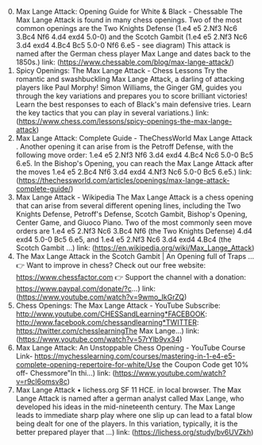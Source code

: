 ---
---
0. Max Lange Attack: Opening Guide for White & Black - Chessable
The Max Lange Attack is found in many chess openings. Two of the most common openings are the Two Knights Defense (1.e4 e5 2.Nf3 Nc6 3.Bc4 Nf6 4.d4 exd4 5.0-0) and the Scotch Gambit (1.e4 e5 2.Nf3 Nc6 3.d4 exd4 4.Bc4 Bc5 5.0-0 Nf6 6.e5 - see diagram) This attack is named after the German chess player Max Lange and dates back to the 1850s.)
link: (https://www.chessable.com/blog/max-lange-attack/)
1. Spicy Openings: The Max Lange Attack - Chess Lessons
Try the romantic and swashbuckling Max Lange Attack, a darling of attacking players like Paul Morphy! Simon Williams, the Ginger GM, guides you through the key variations and prepares you to score brilliant victories! Learn the best responses to each of Black's main defensive tries. Learn the key tactics that you can play in several variations.)
link: (https://www.chess.com/lessons/spicy-openings-the-max-lange-attack)
2. Max Lange Attack: Complete Guide - TheChessWorld
Max Lange Attack . Another opening it can arise from is the Petroff Defense, with the following move order: 1.e4 e5 2.Nf3 Nf6 3.d4 exd4 4.Bc4 Nc6 5.0-0 Bc5 6.e5. In the Bishop's Opening, you can reach the Max Lange Attack after the moves 1.e4 e5 2.Bc4 Nf6 3.d4 exd4 4.Nf3 Nc6 5.0-0 Bc5 6.e5.)
link: (https://thechessworld.com/articles/openings/max-lange-attack-complete-guide/)
3. Max Lange Attack - Wikipedia
The Max Lange Attack is a chess opening that can arise from several different opening lines, including the Two Knights Defense, Petroff's Defense, Scotch Gambit, Bishop's Opening, Center Game, and Giuoco Piano. Two of the most commonly seen move orders are 1.e4 e5 2.Nf3 Nc6 3.Bc4 Nf6 (the Two Knights Defense) 4.d4 exd4 5.0-0 Bc5 6.e5, and 1.e4 e5 2.Nf3 Nc6 3.d4 exd4 4.Bc4 (the Scotch Gambit ...)
link: (https://en.wikipedia.org/wiki/Max_Lange_Attack)
4. The Max Lange Attack in the Scotch Gambit | An Opening full of Traps ...
👉 Want to improve in chess? Check out our free website: https://www.chessfactor.com 👉 Support the channel with a donation: https://www.paypal.com/donate/?c...)
link: (https://www.youtube.com/watch?v=9wmo_IkGrZQ)
5. Chess Openings: The Max Lange Attack - YouTube
Subscribe: http://www.youtube.com/CHESSandLearning*FACEBOOK: http://www.facebook.com/chessandlearning*TWITTER: https://twitter.com/chesslearningThe Max Lange...)
link: (https://www.youtube.com/watch?v=57rYlb9vx34)
6. Max Lange Attack: An Unstoppable Chess Opening - YouTube
Course Link- https://mychesslearning.com/courses/mastering-in-1-e4-e5-complete-opening-repertoire-for-white/Use the Coupon Code get 10% off- Chessmore"In thi...)
link: (https://www.youtube.com/watch?v=r9cl6omsv8c)
7. Max Lange Attack • lichess.org
SF 11 HCE. in local browser. The Max Lange Attack is named after a german analyst called Max Lange, who developed his ideas in the mid-nineteenth century. The Max Lange leads to immediate sharp play where one slip up can lead to a fatal blow being dealt for one of the players. In this variation, typically, it is the better prepared player that ...)
link: (https://lichess.org/study/bv6UVZkh)

